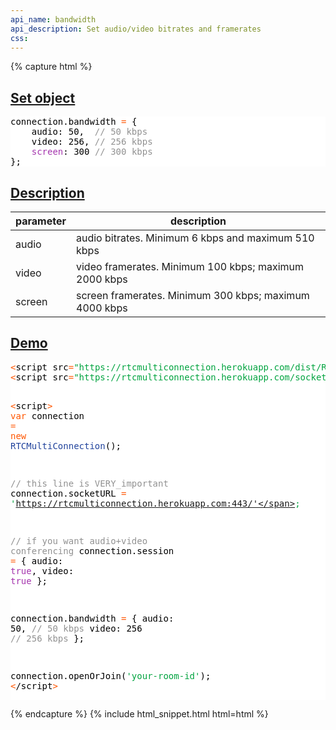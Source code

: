 ```yaml
---
api_name: bandwidth
api_description: Set audio/video bitrates and framerates
css: 
---
```


{% capture html %}

  <section id="set-object">
    <h2><a href="#set-object">Set object</a></h2>
    <pre style="background:#fff;color:#000">connection.bandwidth <span style="color:#ff5600">=</span> {
    audio: 50,  <span style="color:#919191">// 50 kbps</span>
    video: 256, <span style="color:#919191">// 256 kbps</span>
    <span style="color:#a535ae">screen</span>: 300 <span style="color:#919191">// 300 kbps</span>
};
</pre>
  </section>

  <section id="description">
    <h2><a href="#description">Description</a></h2>
    <div class="datagrid">
    <table>
    <thead><tr><th>parameter</th><th>description</th></tr></thead>
    <tbody>
      <tr>
        <td>audio</td>
        <td>audio bitrates. Minimum 6 kbps and maximum 510 kbps</td>
      </tr>
      <tr>
        <td>video</td>
        <td>video framerates. Minimum 100 kbps; maximum 2000 kbps</td>
      </tr>
      <tr>
        <td>screen</td>
        <td>screen framerates. Minimum 300 kbps; maximum 4000 kbps</td>
      </tr>
    </tbody>
    </table>
    </div>
  </section>

  <section id="demo">
    <h2><a href="#demo">Demo</a></h2>
    <pre style="background:#fff;color:#000"><span style="color:#ff5600">&lt;</span>script src<span style="color:#ff5600">=</span><span style="color:#00a33f">"https://rtcmulticonnection.herokuapp.com/dist/RTCMultiConnection.min.js"</span><span style="color:#ff5600">></span><span style="color:#ff5600">&lt;</span>/script<span style="color:#ff5600">></span>
<span style="color:#ff5600">&lt;</span>script src<span style="color:#ff5600">=</span><span style="color:#00a33f">"https://rtcmulticonnection.herokuapp.com/socket.io/socket.io.js"</span><span style="color:#ff5600">></span><span style="color:#ff5600">&lt;</span>/script<span style="color:#ff5600">></span>

<span style="color:#ff5600">&lt;</span>script<span style="color:#ff5600">></span>
<span style="color:#ff5600">var</span> connection <span style="color:#ff5600">=</span> <span style="color:#ff5600">new</span> <span style="color:#21439c">RTCMultiConnection</span>();

<span style="color:#919191">// this line is VERY_important</span>
connection.socketURL <span style="color:#ff5600">=</span> <span style="color:#00a33f">'https://rtcmulticonnection.herokuapp.com:443/'</span>;

<span style="color:#919191">// if you want audio+video conferencing</span>
connection.session <span style="color:#ff5600">=</span> {
    audio: <span style="color:#a535ae">true</span>,
    video: <span style="color:#a535ae">true</span>
};

connection.bandwidth <span style="color:#ff5600">=</span> {
    audio: 50,  <span style="color:#919191">// 50 kbps</span>
    video: 256 <span style="color:#919191">// 256 kbps</span>
};

connection.openOrJoin(<span style="color:#00a33f">'your-room-id'</span>);
<span style="color:#ff5600">&lt;</span>/script<span style="color:#ff5600">></span>
</pre>
  </section>

{% endcapture %}
{% include html_snippet.html html=html %}
